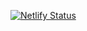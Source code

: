 [![Netlify Status](https://api.netlify.com/api/v1/badges/a5b79793-75a9-4e57-beba-80feb53d2642/deploy-status)](https://app.netlify.com/sites/epic-ptolemy-2f113c/deploys)